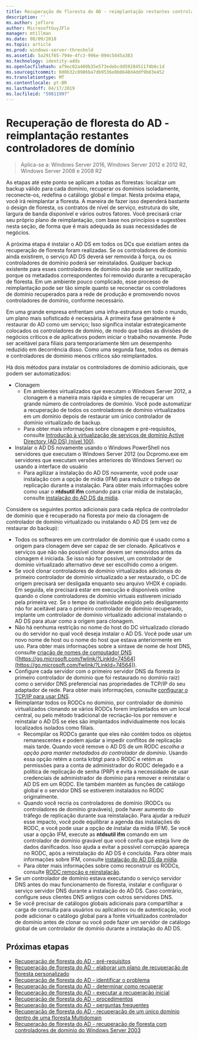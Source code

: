```yaml
---
title: Recuperação de floresta do AD - reimplantação restantes controladores de domínio
description: ''
ms.author: joflore
author: MicrosoftGuyJFlo
manager: mtillman
ms.date: 08/09/2018
ms.topic: article
ms.prod: windows-server-threshold
ms.assetid: 5a291f65-794e-4fc3-996e-094c5845a383
ms.technology: identity-adds
ms.openlocfilehash: af9ec02a480b35e573edebcdd5928451174b6c1d
ms.sourcegitcommit: 0d0b32c8986ba7db9536e0b8648d4ddf9b03e452
ms.translationtype: MT
ms.contentlocale: pt-BR
ms.lasthandoff: 04/17/2019
ms.locfileid: "59811997"
---
```

# <a name="ad-forest-recovery---redeploy-remaining-dcs"></a>Recuperação de floresta do AD - reimplantação restantes controladores de domínio

>Aplica-se a: Windows Server 2016, Windows Server 2012 e 2012 R2, Windows Server 2008 e 2008 R2

As etapas até este ponto se aplicam a todas as florestas: localizar um backup válido para cada domínio, recuperar os domínios isoladamente, reconecte-os, redefina o catálogo global e limpar. Nesta próxima etapa, você irá reimplantar a floresta. A maneira de fazer isso dependerá bastante o design de floresta, os contratos de nível de serviço, estrutura do site, largura de banda disponível e vários outros fatores. Você precisará criar seu próprio plano de reimplantação, com base nos princípios e sugestões nesta seção, de forma que é mais adequada às suas necessidades de negócios.  
  
A próxima etapa é instalar o AD DS em todos os DCs que existiam antes da recuperação de floresta foram realizadas. Se os controladores de domínio ainda existirem, o serviço AD DS deverá ser removida à força, ou os controladores de domínio poderá ser reinstalados. Qualquer backup existente para esses controladores de domínio não pode ser reutilizado, porque os metadados correspondentes foi removido durante a recuperação de floresta. Em um ambiente pouco complicado, esse processo de reimplantação pode ser tão simple quanto se reconectar os controladores de domínio recuperados para a rede de produção e promovendo novos controladores de domínio, conforme necessário.  
  
Em uma grande empresa enfrentam uma infra-estrutura em todo o mundo, um plano mais sofisticado é necessária. A primeira fase geralmente é restaurar do AD como um serviço; Isso significa instalar estrategicamente colocados os controladores de domínio, de modo que todas as divisões de negócios críticos e de aplicativos podem iniciar o trabalho novamente. Pode ser aceitável para filiais para temporariamente têm um desempenho reduzido em decorrência disso. Como uma segunda fase, todos os demais e controladores de domínio menos críticos são reimplantados.  
  
 Há dois métodos para instalar os controladores de domínio adicionais, que podem ser automatizados:  
  
- Clonagem  
   - Em ambientes virtualizados que executam o Windows Server 2012, a clonagem é a maneira mais rápida e simples de recuperar um grande número de controladores de domínio. Você pode automatizar a recuperação de todos os controladores de domínio virtualizados em um domínio depois de restaurar um único controlador de domínio virtualizado de backup.  
   - Para obter mais informações sobre clonagem e pré-requisitos, consulte [Introdução à virtualização de serviços de domínio Active Directory (AD DS) (nível 100)](https://technet.microsoft.com/library/hh831734.aspx).  
- Instalar o AD DS novamente usando o Windows PowerShell nos servidores que executam o Windows Server 2012 (ou Dcpromo.exe em servidores que executam versões anteriores do Windows Server) ou usando a interface do usuário  
   - Para agilizar a instalação do AD DS novamente, você pode usar instalação com a opção de mídia (IFM) para reduzir o tráfego de replicação durante a instalação. Para obter mais informações sobre como usar o **ntdsutil ifm** comando para criar mídia de instalação, consulte [instalação do AD DS da mídia](https://technet.microsoft.com/library/cc770654\(WS.10\).aspx).  

Considere os seguintes pontos adicionais para cada réplica de controlador de domínio que é recuperado na floresta por meio da clonagem de controlador de domínio virtualizado ou instalando o AD DS (em vez de restaurar do backup):  
  
- Todos os softwares em um controlador de domínio que é usado como a origem para clonagem deve ser capaz de ser clonado. Aplicativos e serviços que não não possível clonar devem ser removidos antes da clonagem é iniciada. Se isso não for possível, um controlador de domínio virtualizado alternativo deve ser escolhido como a origem.  
- Se você clonar controladores de domínio virtualizados adicionais do primeiro controlador de domínio virtualizado a ser restaurado, o DC de origem precisará ser desligada enquanto seu arquivo VHDX é copiado. Em seguida, ele precisará estar em execução e disponíveis online quando o clone controladores de domínio virtuais estiverem iniciado pela primeira vez. Se o tempo de inatividade exigido pelo desligamento não for aceitável para o primeiro controlador de domínio recuperado, implante um controlador de domínio virtualizado adicional instalando o AD DS para atuar como a origem para clonagem.  
- Não há nenhuma restrição no nome do host do DC virtualizado clonado ou do servidor no qual você deseja instalar o AD DS. Você pode usar um novo nome de host ou o nome do host que estava anteriormente em uso. Para obter mais informações sobre a sintaxe de nome de host DNS, consulte [criação de nomes de computador DNS](https://technet.microsoft.com/library/cc785282.aspx) ([https://go.microsoft.com/fwlink/?LinkId=74564](https://go.microsoft.com/fwlink/?LinkId=74564)).  
- Configure cada servidor com o primeiro servidor DNS da floresta (o primeiro controlador de domínio que foi restaurado no domínio raiz) como o servidor DNS preferencial nas propriedades de TCP/IP do seu adaptador de rede. Para obter mais informações, consulte [configurar o TCP/IP para usar DNS](https://technet.microsoft.com/library/cc779282.aspx).  
- Reimplantar todos os RODCs no domínio, por controlador de domínio virtualizados clonando se vários RODCs forem implantados em um local central, ou pelo método tradicional de recriação-los por remover e reinstalar o AD DS se eles são implantados individualmente nos locais localizados isolados como filiais.  
   - Recompilar os RODCs garante que eles não contêm todos os objetos remanescentes e podem ajudar a impedir conflitos de replicação mais tarde. Quando você remove o AD DS de um RODC *escolha a opção para manter metadados do controlador de domínio*. Usando essa opção retém a conta krbtgt para o RODC e retém as permissões para a conta de administrador do RODC delegado e a política de replicação de senha (PRP) e evita a necessidade de usar credenciais de administrador de domínio para remover e reinstalar o AD DS em um RODC. Ele também mantém as funções de catálogo global e o servidor DNS se estiverem instalados no RODC originalmente.  
   - Quando você recria os controladores de domínio (RODCs ou controladores de domínio graváveis), pode haver aumento do tráfego de replicação durante sua reinstalação. Para ajudar a reduzir esse impacto, você pode equilibrar a agenda das instalações do RODC, e você pode usar a opção de instalar da mídia (IFM). Se você usar a opção IFM, execute as **ntdsutil ifm** comando em um controlador de domínio gravável que você confia que esteja livre de dados danificados. Isso ajuda a evitar a possível corrupção apareça no RODC, após a reinstalação do AD DS é concluída. Para obter mais informações sobre IFM, consulte [instalação do AD DS da mídia](https://technet.microsoft.com/library/cc770654\(WS.10\).aspx).  
   - Para obter mais informações sobre como reconstruir os RODCs, consulte [RODC remoção e reinstalação](https://technet.microsoft.com/library/cc835490\(WS.10\).aspx).  
- Se um controlador de domínio estava executando o serviço servidor DNS antes do mau funcionamento de floresta, instalar e configurar o serviço servidor DNS durante a instalação do AD DS. Caso contrário, configure seus clientes DNS antigos com outros servidores DNS.  
- Se você precisar de catálogos globais adicionais para compartilhar a carga de consulta para usuários ou aplicativos ou de autenticação, você pode adicionar o catálogo global para a fonte virtualizados controlador de domínio antes de clonar ou você pode fazer um servidor de catálogo global de um controlador de domínio durante a instalação do AD DS.  
  
## <a name="next-steps"></a>Próximas etapas

- [Recuperação de floresta do AD - pré-requisitos](AD-Forest-Recovery-Prerequisties.md)  
- [Recuperação de floresta do AD - elaborar um plano de recuperação de floresta personalizado](AD-Forest-Recovery-Devising-a-Plan.md)  
- [Recuperação de floresta do AD - identificar o problema](AD-Forest-Recovery-Identify-the-Problem.md)
- [Recuperação de floresta do AD - determinar como recuperar](AD-Forest-Recovery-Determine-how-to-Recover.md)
- [Recuperação de floresta do AD - executar a recuperação inicial](AD-Forest-Recovery-Perform-initial-recovery.md)  
- [Recuperação de floresta do AD - procedimentos](AD-Forest-Recovery-Procedures.md)  
- [Recuperação de floresta do AD - perguntas frequentes](AD-Forest-Recovery-FAQ.md)  
- [Recuperação de floresta do AD - recuperação de um único domínio dentro de uma floresta Multidomain](AD-Forest-Recovery-Single-Domain-in-Multidomain-Recovery.md)  
- [Recuperação de floresta do AD - recuperação de floresta com controladores de domínio do Windows Server 2003](AD-Forest-Recovery-Windows-Server-2003.md)
